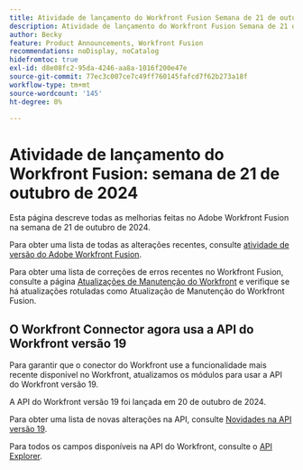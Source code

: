 ```yaml
---
title: Atividade de lançamento do Workfront Fusion Semana de 21 de outubro de 2024
description: Atividade de lançamento do Workfront Fusion Semana de 21 de outubro de 2024
author: Becky
feature: Product Announcements, Workfront Fusion
recommendations: noDisplay, noCatalog
hidefromtoc: true
exl-id: d8e08fc2-95da-4246-aa8a-1016f200e47e
source-git-commit: 77ec3c007ce7c49ff760145fafcd7f62b273a18f
workflow-type: tm+mt
source-wordcount: '145'
ht-degree: 0%

---
```


# Atividade de lançamento do Workfront Fusion: semana de 21 de outubro de 2024

Esta página descreve todas as melhorias feitas no Adobe Workfront Fusion na semana de 21 de outubro de 2024.

Para obter uma lista de todas as alterações recentes, consulte [atividade de versão do Adobe Workfront Fusion](/help/workfront-fusion/fusion-product-releases/fusion-release-activity.md).

Para obter uma lista de correções de erros recentes no Workfront Fusion, consulte a página [Atualizações de Manutenção do Workfront](https://experienceleague.adobe.com/docs/workfront-known-issues/releases/current-updates.html) e verifique se há atualizações rotuladas como Atualização de Manutenção do Workfront Fusion.

## O Workfront Connector agora usa a API do Workfront versão 19

Para garantir que o conector do Workfront use a funcionalidade mais recente disponível no Workfront, atualizamos os módulos para usar a API do Workfront versão 19.

A API do Workfront versão 19 foi lançada em 20 de outubro de 2024.

Para obter uma lista de novas alterações na API, consulte [Novidades na API versão 19](https://experienceleague.adobe.com/en/docs/workfront/using/adobe-workfront-api/api-notes/new-api-version-19).

Para todos os campos disponíveis na API do Workfront, consulte o [API Explorer](https://developer.adobe.com/workfront/api-explorer).
